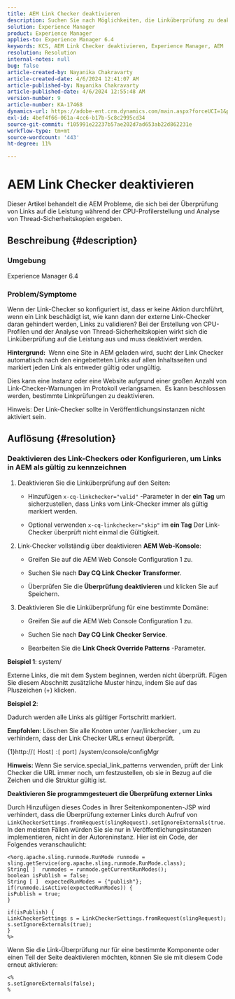 ```yaml
---
title: AEM Link Checker deaktivieren
description: Suchen Sie nach Möglichkeiten, die Linküberprüfung zu deaktivieren und Links in AEM als gültig zu markieren.
solution: Experience Manager
product: Experience Manager
applies-to: Experience Manager 6.4
keywords: KCS, AEM Link Checker deaktivieren, Experience Manager, AEM
resolution: Resolution
internal-notes: null
bug: false
article-created-by: Nayanika Chakravarty
article-created-date: 4/6/2024 12:41:07 AM
article-published-by: Nayanika Chakravarty
article-published-date: 4/6/2024 12:55:48 AM
version-number: 9
article-number: KA-17468
dynamics-url: https://adobe-ent.crm.dynamics.com/main.aspx?forceUCI=1&pagetype=entityrecord&etn=knowledgearticle&id=c56c0f56-aef3-ee11-904b-6045bd006b25
exl-id: 4bef4f66-061a-4cc6-b17b-5c8c2995cd34
source-git-commit: f105991e22237b57ae202d7ad653ab22d862231e
workflow-type: tm+mt
source-wordcount: '443'
ht-degree: 11%

---
```


# AEM Link Checker deaktivieren


Dieser Artikel behandelt die AEM Probleme, die sich bei der Überprüfung von Links auf die Leistung während der CPU-Profilerstellung und Analyse von Thread-Sicherheitskopien ergeben.

## Beschreibung {#description}


### <b>Umgebung</b>

Experience Manager 6.4

### <b>Problem/Symptome</b>

Wenn der Link-Checker so konfiguriert ist, dass er keine Aktion durchführt, wenn ein Link beschädigt ist, wie kann dann der externe Link-Checker daran gehindert werden, Links zu validieren? Bei der Erstellung von CPU-Profilen und der Analyse von Thread-Sicherheitskopien wirkt sich die Linküberprüfung auf die Leistung aus und muss deaktiviert werden.

<b>Hintergrund: </b> Wenn eine Site in AEM geladen wird, sucht der Link Checker automatisch nach den eingebetteten Links auf allen Inhaltsseiten und markiert jeden Link als entweder gültig oder ungültig.

Dies kann eine Instanz oder eine Website aufgrund einer großen Anzahl von Link-Checker-Warnungen im Protokoll verlangsamen.  Es kann beschlossen werden, bestimmte Linkprüfungen zu deaktivieren.

Hinweis: Der Link-Checker sollte in Veröffentlichungsinstanzen nicht aktiviert sein.


## Auflösung {#resolution}


### Deaktivieren des Link-Checkers oder Konfigurieren, um Links in AEM als gültig zu kennzeichnen

1. Deaktivieren Sie die Linküberprüfung auf den Seiten:

   - Hinzufügen `x-cq-linkchecker="valid"` -Parameter in der <b>ein Tag</b> um sicherzustellen, dass Links vom Link-Checker immer als gültig markiert werden.


   - Optional verwenden `x-cq-linkchecker="skip"` im <b>ein Tag</b> Der Link-Checker überprüft nicht einmal die Gültigkeit.
2. Link-Checker vollständig über deaktivieren <b>AEM Web-Konsole</b>:
   - Greifen Sie auf die AEM Web Console Configuration 1 zu.


   - Suchen Sie nach <b>Day CQ Link Checker Transformer</b>.


   - Überprüfen Sie die <b>Überprüfung deaktivieren</b> und klicken Sie auf Speichern.
3. Deaktivieren Sie die Linküberprüfung für eine bestimmte Domäne:
   - Greifen Sie auf die AEM Web Console Configuration 1 zu.


   - Suchen Sie nach <b>Day CQ Link Checker Service</b>.


   - Bearbeiten Sie die <b>Link Check Override Patterns</b> -Parameter.


<b>Beispiel 1</b>: system/

Externe Links, die mit dem System beginnen, werden nicht überprüft. Fügen Sie diesem Abschnitt zusätzliche Muster hinzu, indem Sie auf das Pluszeichen (+) klicken.

<b>Beispiel 2</b>:

Dadurch werden alle Links als gültiger Fortschritt markiert.

<b>Empfohlen</b>: Löschen Sie alle Knoten unter /var/linkchecker , um zu verhindern, dass der Link Checker URLs erneut überprüft.

{1}http://`[` Host`]` :`[` port`]` /system/console/configMgr

<b>Hinweis: </b>Wenn Sie service.special_link_patterns verwenden, prüft der Link Checker die URL immer noch, um festzustellen, ob sie in Bezug auf die Zeichen und die Struktur gültig ist.

<b>Deaktivieren Sie programmgesteuert die Überprüfung externer Links</b>

Durch Hinzufügen dieses Codes in Ihrer Seitenkomponenten-JSP wird verhindert, dass die Überprüfung externer Links durch Aufruf von `LinkCheckerSettings.fromRequest(slingRequest).setIgnoreExternals(true`. In den meisten Fällen würden Sie sie nur in Veröffentlichungsinstanzen implementieren, nicht in der Autoreninstanz. Hier ist ein Code, der Folgendes veranschaulicht:




```
<%org.apache.sling.runmode.RunMode runmode = sling.getService(org.apache.sling.runmode.RunMode.class);
String[ ]  runmodes = runmode.getCurrentRunModes();
boolean isPublish = false;
String [ ]  expectedRunModes = {"publish"};
if(runmode.isActive(expectedRunModes)) {
isPublish = true;
}

if(isPublish) {
LinkCheckerSettings s = LinkCheckerSettings.fromRequest(slingRequest);
s.setIgnoreExternals(true);
}
%>
```




Wenn Sie die Link-Überprüfung nur für eine bestimmte Komponente oder einen Teil der Seite deaktivieren möchten, können Sie sie mit diesem Code erneut aktivieren:


```
<%
s.setIgnoreExternals(false);
%
```
